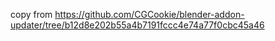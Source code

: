 copy from https://github.com/CGCookie/blender-addon-updater/tree/b12d8e202b55a4b7191fccc4e74a77f0cbc45a46
